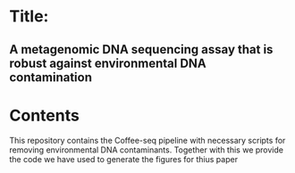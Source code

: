 # Title: 
## A metagenomic DNA sequencing assay that is robust against environmental DNA contamination
# Contents
This repository contains the Coffee-seq pipeline with necessary scripts for removing environmental DNA contaminants. 
Together with this we provide the code we have used to generate the figures for thius paper
